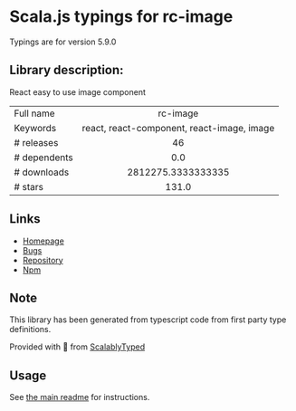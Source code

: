
# Scala.js typings for rc-image

Typings are for version 5.9.0

## Library description:
React easy to use image component

|                    |                 |
| ------------------ | :-------------: |
| Full name          | rc-image |
| Keywords           | react, react-component, react-image, image |
| # releases         | 46 |
| # dependents       | 0.0 |
| # downloads        | 2812275.3333333335 |
| # stars            | 131.0 |

## Links
- [Homepage](http://github.com/react-component/image)
- [Bugs](http://github.com/react-component/image/issues)
- [Repository](https://github.com/react-component/image)
- [Npm](https://www.npmjs.com/package/rc-image)
    


## Note
This library has been generated from typescript code from first party type definitions.

Provided with :purple_heart: from [ScalablyTyped](https://github.com/oyvindberg/ScalablyTyped)

## Usage
See [the main readme](../../readme.md) for instructions.


